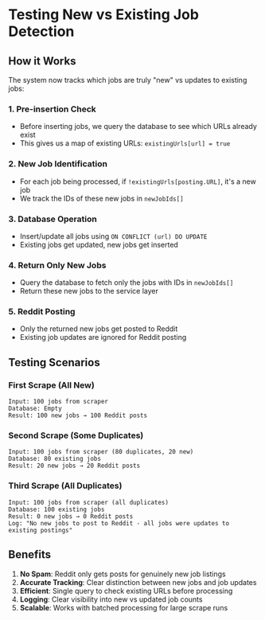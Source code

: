 # Testing New vs Existing Job Detection

## How it Works

The system now tracks which jobs are truly "new" vs updates to existing jobs:

### 1. **Pre-insertion Check**
- Before inserting jobs, we query the database to see which URLs already exist
- This gives us a map of existing URLs: `existingUrls[url] = true`

### 2. **New Job Identification**
- For each job being processed, if `!existingUrls[posting.URL]`, it's a new job
- We track the IDs of these new jobs in `newJobIds[]`

### 3. **Database Operation**
- Insert/update all jobs using `ON CONFLICT (url) DO UPDATE`
- Existing jobs get updated, new jobs get inserted

### 4. **Return Only New Jobs**
- Query the database to fetch only the jobs with IDs in `newJobIds[]`
- Return these new jobs to the service layer

### 5. **Reddit Posting**
- Only the returned new jobs get posted to Reddit
- Existing job updates are ignored for Reddit posting

## Testing Scenarios

### First Scrape (All New)
```
Input: 100 jobs from scraper
Database: Empty
Result: 100 new jobs → 100 Reddit posts
```

### Second Scrape (Some Duplicates)
```
Input: 100 jobs from scraper (80 duplicates, 20 new)
Database: 80 existing jobs
Result: 20 new jobs → 20 Reddit posts
```

### Third Scrape (All Duplicates)
```
Input: 100 jobs from scraper (all duplicates)
Database: 100 existing jobs  
Result: 0 new jobs → 0 Reddit posts
Log: "No new jobs to post to Reddit - all jobs were updates to existing postings"
```

## Benefits

1. **No Spam**: Reddit only gets posts for genuinely new job listings
2. **Accurate Tracking**: Clear distinction between new jobs and job updates
3. **Efficient**: Single query to check existing URLs before processing
4. **Logging**: Clear visibility into new vs updated job counts
5. **Scalable**: Works with batched processing for large scrape runs